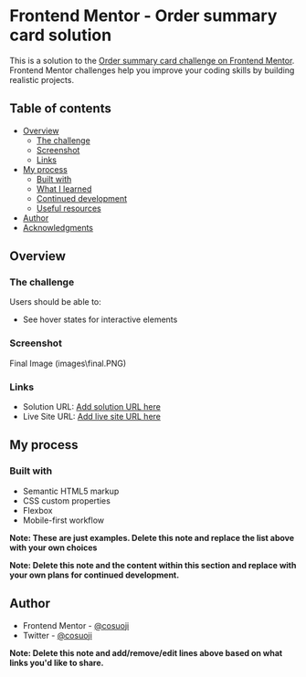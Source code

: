 # Frontend Mentor - Order summary card solution

This is a solution to the [Order summary card challenge on Frontend Mentor](https://www.frontendmentor.io/challenges/order-summary-component-QlPmajDUj). Frontend Mentor challenges help you improve your coding skills by building realistic projects. 

## Table of contents

- [Overview](#overview)
  - [The challenge](#the-challenge)
  - [Screenshot](#screenshot)
  - [Links](#links)
- [My process](#my-process)
  - [Built with](#built-with)
  - [What I learned](#what-i-learned)
  - [Continued development](#continued-development)
  - [Useful resources](#useful-resources)
- [Author](#author)
- [Acknowledgments](#acknowledgments)


## Overview

### The challenge

Users should be able to:

- See hover states for interactive elements

### Screenshot

Final Image (images\final.PNG)

### Links

- Solution URL: [Add solution URL here](https://github.com/cosuoji/order-summary-component-main)
- Live Site URL: [Add live site URL here](https://capable-raindrop-592cb1.netlify.app/)

## My process

### Built with

- Semantic HTML5 markup
- CSS custom properties
- Flexbox
- Mobile-first workflow

**Note: These are just examples. Delete this note and replace the list above with your own choices**

**Note: Delete this note and the content within this section and replace with your own plans for continued development.**

## Author

- Frontend Mentor - [@cosuoji](https://www.frontendmentor.io/profile/cosuoji)
- Twitter - [@cosuoji](https://www.twitter.com/cosuoji)

**Note: Delete this note and add/remove/edit lines above based on what links you'd like to share.**
